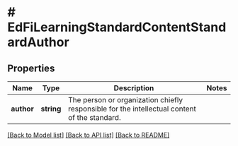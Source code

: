 # # EdFiLearningStandardContentStandardAuthor

## Properties

Name | Type | Description | Notes
------------ | ------------- | ------------- | -------------
**author** | **string** | The person or organization chiefly responsible for the intellectual content of the standard. |

[[Back to Model list]](../../README.md#models) [[Back to API list]](../../README.md#endpoints) [[Back to README]](../../README.md)
